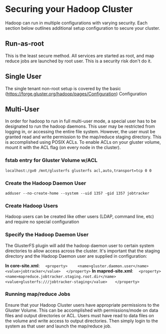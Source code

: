 # Securing your Hadoop Cluster
Hadoop can run in multiple configurations with varying security.  Each section below outlines additional setup configuration to secure your cluster.

## Run-as-root
This is the least secure method.  All services are started as root, and map reduce jobs are launched by root user.  This is a security risk don't do it.

## Single User
The single tenant non-root setup is covered by the basic (https://forge.gluster.org/hadoop/pages/Configuration) Configuration

## Multi-User
In order for hadoop to run in full multi-user mode, a special user has to be designated to run the hadoop daemons.  This user may be restricted from logging in, or accessing the entire file system.  However, the user must be granted read and write permission to the map/reduce staging directory.  This is accomplished using POSIX ACLs.  To enable ACLs on your gluster volume, mount it with the ACL flag (on every node in the cluster).

### fstab entry for Gluster Volume w/ACL
`localhost:/gv0 /mnt/glusterfs glusterfs acl,auto,transport=tcp 0 0` 

### Create the Hadoop Daemon User
`adduser --no-create-home --system --uid 1357 -gid 1357 jobtracker`

### Create Hadoop Users
Hadoop users can be created like other users (LDAP, command line, etc) and require no special configuration

### Specify the Hadoop Daemon User
The GlusterFS plugin will add the hadoop daemon user to certain system directories to allow access across the cluster.  It's important that the staging directory and the Hadoop Daemon user are supplied in configuration:

**In core-site.xml**:
`  <property>`
`    <name>gluster.daemon.user</name>`
`    <value>jobtracker</value>`
`  </property>`
**In mapred-site.xml**:
`  <property>`
`   <name>mapreduce.jobtracker.staging.root.dir</name>`
`   <value>glusterfs:///jobtracker-staging</value> `
`   </property>`

### Running map/reduce Jobs
Ensure that your Hadoop Cluster users have appropriate permissions to the Gluster Volume.  This can be accomplished with permissions/mode on data files and output directories or ACL.  Users must have read to data files on the volume and write access to output directories.  Then simply login to the system as that user and launch the map/reduce job.
